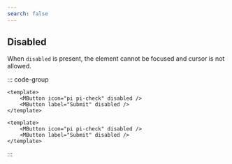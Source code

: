 ```yaml
---
search: false
---
```


## Disabled

When `disabled` is present, the element cannot be focused and cursor is not allowed.

<DemoContainer>
<MButton icon="pi pi-check" disabled />
<MButton label="Submit" disabled/>
</DemoContainer>

::: code-group

```vue [Composition API]
<template>
	<MButton icon="pi pi-check" disabled />
	<MButton label="Submit" disabled />
</template>
```

```vue [Options API]
<template>
	<MButton icon="pi pi-check" disabled />
	<MButton label="Submit" disabled />
</template>
```

:::
